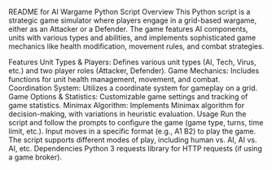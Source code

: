 README for AI Wargame Python Script
Overview
This Python script is a strategic game simulator where players engage in a grid-based wargame, either as an Attacker or a Defender. The game features AI components, units with various types and abilities, and implements sophisticated game mechanics like health modification, movement rules, and combat strategies.

Features
Unit Types & Players: Defines various unit types (AI, Tech, Virus, etc.) and two player roles (Attacker, Defender).
Game Mechanics: Includes functions for unit health management, movement, and combat.
Coordination System: Utilizes a coordinate system for gameplay on a grid.
Game Options & Statistics: Customizable game settings and tracking of game statistics.
Minimax Algorithm: Implements Minimax algorithm for decision-making, with variations in heuristic evaluation.
Usage
Run the script and follow the prompts to configure the game (game type, turns, time limit, etc.).
Input moves in a specific format (e.g., A1 B2) to play the game.
The script supports different modes of play, including human vs. AI, AI vs. AI, etc.
Dependencies
Python 3
requests library for HTTP requests (if using a game broker).
